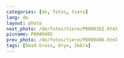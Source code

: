 ```yaml
---
categories: [de, fotos, tiere]
lang: de
layout: photo
next_photo: /de/fotos/tiere/P0000362.html
picname: P0000405
prev_photo: /de/fotos/tiere/P0000406.html
tags: [Dead Grass, Oryx, Zebra]
---
```

